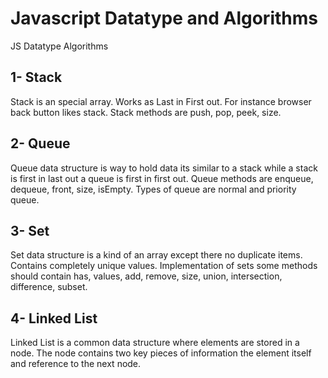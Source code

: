# Javascript Datatype and Algorithms
JS Datatype Algorithms

## 1- Stack

Stack is an special array. Works as Last in First out. For instance browser back button likes stack. Stack methods are push, pop, peek, size.

## 2- Queue

Queue data structure is way to hold data its similar to a stack while a stack is first in last out a queue is first in first out.
Queue methods are enqueue, dequeue, front, size, isEmpty. Types of queue are normal and priority queue.

## 3- Set

Set data structure is a kind of an array except there no duplicate items. Contains completely unique values.
Implementation of sets some methods should contain has, values, add, remove, size, union, intersection, difference, subset.

## 4- Linked List

Linked List is a common data structure where elements are stored in a node. The node contains two key pieces of information the element itself and reference to the next node. 
